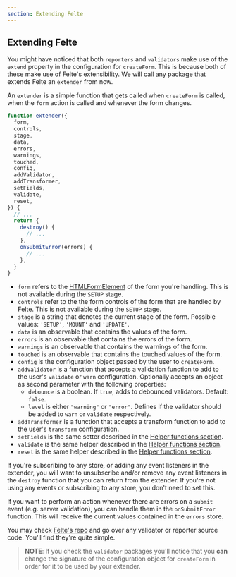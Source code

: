 ```yaml
---
section: Extending Felte
---
```


## Extending Felte

You might have noticed that both `reporters` and `validators` make use of the `extend` property in the configuration for `createForm`. This is because both of these make use of Felte's extensibility. We will call any package that extends Felte an `extender` from now.

An `extender` is a simple function that gets called when `createForm` is called, when the `form` action is called and whenever the form changes.

```javascript
function extender({
  form,
  controls,
  stage,
  data,
  errors,
  warnings,
  touched,
  config,
  addValidator,
  addTransformer,
  setFields,
  validate,
  reset,
}) {
  // ...
  return {
    destroy() {
      // ...
    },
    onSubmitError(errors) {
      // ...
    },
  }
}
```

- `form` refers to the [HTMLFormElement](https://developer.mozilla.org/en-US/docs/Web/API/HTMLFormElement) of the form you're handling. This is not available during the `SETUP` stage.
- `controls` refer to the the form controls of the form that are handled by Felte. This is not available during the `SETUP` stage.
- `stage` is a string that denotes the current stage of the form. Possible values: `'SETUP'`, `'MOUNT'` and `'UPDATE'`.
- `data` is an observable that contains the values of the form.
- `errors` is an observable that contains the errors of the form.
- `warnings` is an observable that contains the warnings of the form.
- `touched` is an observable that contains the touched values of the form.
- `config` is the configuration object passed by the user to `createForm`.
- `addValidator` is a function that accepts a validation function to add to the user's `validate` or `warn` configuration. Optionally accepts an object as second parameter with the following properties:
  - `debounce` is a boolean. If `true`, adds to debounced validators. Default: `false`.
  - `level` is either `"warning"` or `"error"`. Defines if the validator should be added to `warn` or `validate` respectively.
- `addTransformer` is a function that accepts a transform function to add to the user's `transform` configuration.
- `setFields` is the same setter described in the [Helper functions section](/docs/svelte/helper-functions#setters).
- `validate` is the same helper described in the [Helper functions section](/docs/svelte/helper-functions#validate).
- `reset` is the same helper described in the [Helper functions section](/docs/svelte/helper-functions#reset).

If you're subscribing to any store, or adding any event listeners in the extender, you will want to unsubscribe and/or remove any event listeners in the `destroy` function that you can return from the extender. If you're not using any events or subscribing to any store, you don't need to set this.

If you want to perform an action whenever there are errors on a `submit` event (e.g. server validation), you can handle them in the `onSubmitError` function. This will receive the current values contained in the `errors` store.

You may check [Felte's repo](https://github.com/pablo-abc/felte) and go over any validator or reporter source code. You'll find they're quite simple.

> **NOTE**: If you check the `validator` packages you'll notice that you **can** change the signature of the configuration object for `createForm` in order for it to be used by your extender.
